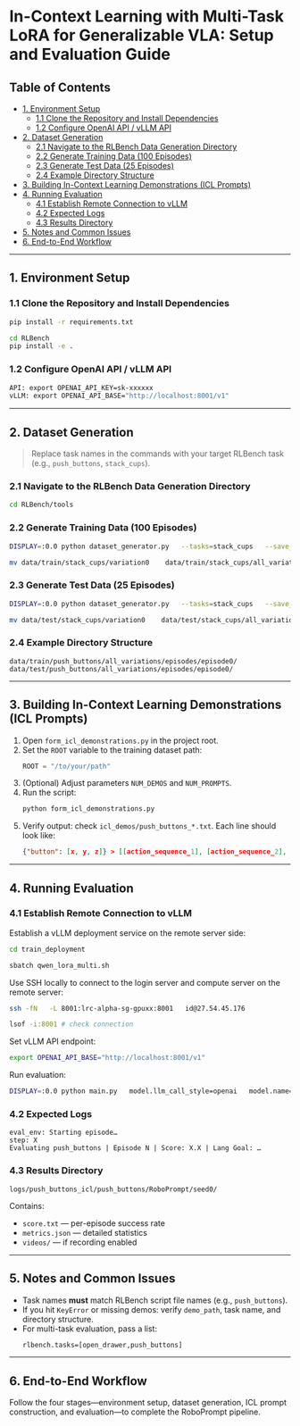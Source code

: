# In-Context Learning with Multi-Task LoRA for Generalizable VLA: Setup and Evaluation Guide

## Table of Contents
- [1. Environment Setup](#1-environment-setup)
  - [1.1 Clone the Repository and Install Dependencies](#11-clone-the-repository-and-install-dependencies)
  - [1.2 Configure OpenAI API / vLLM API](#12-configure-openai-api--vllm-api)
- [2. Dataset Generation](#2-dataset-generation)
  - [2.1 Navigate to the RLBench Data Generation Directory](#21-navigate-to-the-rlbench-data-generation-directory)
  - [2.2 Generate Training Data (100 Episodes)](#22-generate-training-data-100-episodes)
  - [2.3 Generate Test Data (25 Episodes)](#23-generate-test-data-25-episodes)
  - [2.4 Example Directory Structure](#24-example-directory-structure)
- [3. Building In-Context Learning Demonstrations (ICL Prompts)](#3-building-in-context-learning-demonstrations-icl-prompts)
- [4. Running Evaluation](#4-running-evaluation)
  - [4.1 Establish Remote Connection to vLLM](#41-establish-remote-connection-to-vllm)
  - [4.2 Expected Logs](#42-expected-logs)
  - [4.3 Results Directory](#43-results-directory)
- [5. Notes and Common Issues](#5-notes-and-common-issues)
- [6. End-to-End Workflow](#6-end-to-end-workflow)

---

## 1. Environment Setup

### 1.1 Clone the Repository and Install Dependencies
```bash
pip install -r requirements.txt

cd RLBench
pip install -e .
```

### 1.2 Configure OpenAI API / vLLM API
```bash
API: export OPENAI_API_KEY=sk-xxxxxx
vLLM: export OPENAI_API_BASE="http://localhost:8001/v1"
```

---

## 2. Dataset Generation

> Replace task names in the commands with your target RLBench task (e.g., `push_buttons`, `stack_cups`).

### 2.1 Navigate to the RLBench Data Generation Directory
```bash
cd RLBench/tools
```

### 2.2 Generate Training Data (100 Episodes)
```bash
DISPLAY=:0.0 python dataset_generator.py   --tasks=stack_cups   --save_path=data/train   --renderer=opengl   --episodes_per_task=100   --processes=1   --variations=1   --all_variations=False

mv data/train/stack_cups/variation0    data/train/stack_cups/all_variations
```

### 2.3 Generate Test Data (25 Episodes)
```bash
DISPLAY=:0.0 python dataset_generator.py   --tasks=stack_cups   --save_path=data/test   --renderer=opengl   --episodes_per_task=25   --processes=1   --variations=1   --all_variations=False

mv data/test/stack_cups/variation0    data/test/stack_cups/all_variations
```

### 2.4 Example Directory Structure
```
data/train/push_buttons/all_variations/episodes/episode0/
data/test/push_buttons/all_variations/episodes/episode0/
```

---

## 3. Building In-Context Learning Demonstrations (ICL Prompts)

1. Open `form_icl_demonstrations.py` in the project root.  
2. Set the `ROOT` variable to the training dataset path:
   ```python
   ROOT = "/to/your/path"
   ```
3. (Optional) Adjust parameters `NUM_DEMOS` and `NUM_PROMPTS`.  
4. Run the script:
   ```bash
   python form_icl_demonstrations.py
   ```
5. Verify output: check `icl_demos/push_buttons_*.txt`. Each line should look like:
   ```json
   {"button": [x, y, z]} > [[action_sequence_1], [action_sequence_2], ...]
   ```

---

## 4. Running Evaluation

### 4.1 Establish Remote Connection to vLLM

Establish a vLLM deployment service on the remote server side:
```bash
cd train_deployment

sbatch qwen_lora_multi.sh
```

Use SSH locally to connect to the login server and compute server on the remote server:
```bash
ssh -fN   -L 8001:lrc-alpha-sg-gpuxx:8001   id@27.54.45.176

lsof -i:8001 # check connection
```

Set vLLM API endpoint:
```bash
export OPENAI_API_BASE="http://localhost:8001/v1"
```

Run evaluation:
```bash
DISPLAY=:0.0 python main.py   model.llm_call_style=openai   model.name=Qwen3-8B   rlbench.tasks=[place_wine_at_rack_location]   rlbench.task_name=place_wine_at_rack_location   rlbench.episode_length=25   rlbench.demo_path=data/test   framework.gpu=0   framework.logdir=/logs/place_wine_at_rack_location_icl   framework.eval_episodes=25   rlbench.headless=False   cinematic_recorder.enabled=false
```

### 4.2 Expected Logs
```
eval_env: Starting episode…
step: X
Evaluating push_buttons | Episode N | Score: X.X | Lang Goal: …
```

### 4.3 Results Directory
```
logs/push_buttons_icl/push_buttons/RoboPrompt/seed0/
```

Contains:
- `score.txt` — per-episode success rate  
- `metrics.json` — detailed statistics  
- `videos/` — if recording enabled

---

## 5. Notes and Common Issues

- Task names **must** match RLBench script file names (e.g., `push_buttons`).  
- If you hit `KeyError` or missing demos: verify `demo_path`, task name, and directory structure.  
- For multi-task evaluation, pass a list:
  ```bash
  rlbench.tasks=[open_drawer,push_buttons]
  ```

---

## 6. End-to-End Workflow

Follow the four stages—environment setup, dataset generation, ICL prompt construction, and evaluation—to complete the RoboPrompt pipeline.
